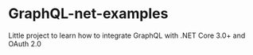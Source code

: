 # GraphQL-net-examples

Little project to learn how to integrate GraphQL with .NET Core 3.0+ and OAuth 2.0
